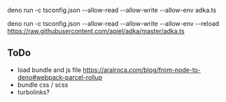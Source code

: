 deno run -c tsconfig.json --allow-read --allow-write --allow-env adka.ts

deno run -c tsconfig.json --allow-read --allow-write --allow-env --reload https://raw.githubusercontent.com/apiel/adka/master/adka.ts

## ToDo

- load bundle and js file
    https://aralroca.com/blog/from-node-to-deno#webpack-parcel-rollup
- bundle css / scss
- turbolinks?
